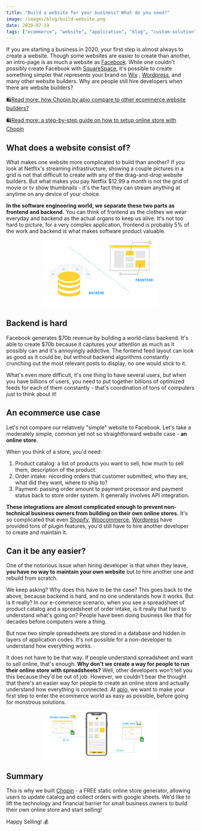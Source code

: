 ```yaml
---
title: "Build a website for your business? What do you need?"
image: /images/blog/build-website.png
date: 2020-07-19
tags: ["ecommerce", "website", "application", "blog", "custom-solution", "small-business", "chopin", "google-sheet"]
---
```


If you are starting a business in 2020, your first step is almost always to create a website. Though some websites are easier to create than another, an intro-page is as much a website as [Facebook](https://www.facebook.com/). While one couldn't possibly create Facebook with [SquareSpace](https://www.squarespace.com/), it's possible to create something simpler that represents your brand on [Wix](https://wix.com/) , [Wordpress](https://wordpress.com/), and many other website builders. Why are people still hire developers when there are website builders?

🛍️[Read more: how Chopin by apio compare to other ecommerce website builders?](https://apiobuild.com/blog/create-an-online-store-for-free/) 

🛍️[Read more: a step-by-step guide on how to setup online store with Chopin](https://apiobuild.com/blog/how-to-create-web-store-with-apio)

## What does a website consist of?

What makes one website more complicated to build than another? If you look at Netflix's streaming infrastructure, showing a couple pictures in a grid is not that difficult to create with any of the drag-and-drop website builders. But what makes you pay Netflix $12.99 a month is not the grid of movie or tv show thumbnails - it's the fact they can stream anything at anytime on any device of your choice.

**In the software engineering world, we separate these two parts as frontend and backend.** You can think of frontend as the clothes we wear everyday and backend as the actual organs to keep us alive. It's not too hard to picture, for a very complex application, frontend is probably 5% of the work and backend is what makes software product valuable.

<img src="/images/blog/frontend-backend.png" class="post-img">

## Backend is hard

Facebook generates $70b revenue by building a world class backend. It's able to create $70b because it captures your attention as much as it possibly can and it's annoyingly addictive. The fontend feed layout can look as good as it could be, but without backend algorithms constantly crunching out the most relevant posts to display, no one would stick to it. 

What's even more difficult, it's one thing to have several users, but when you have billions of users, you need to put together billions of optimized feeds for each of them constantly - that's coordination of tons of computers just to think about it!

## An ecommerce use case

Let's not compare our relatively "simple" website to Facebook. Let's take a moderately simple, common yet not so straightforward website case - **an online store**.

When you think of a store, you'd need:
1. Product catalog: a list of products you want to sell, how much to sell them, description of the product.
2. Order intake: recording orders that customer submitted, who they are, what did they want, where to ship to?
3. Payment: passing order amount to payment processor and payment status back to store order system. It generally involves API integration.

**These integrations are almost complicated enough to prevent non-technical business owners from building on their own online stores.** It's so complicated that even [Shopify](https://www.shopify.com/), [Woocommerce](https://woocommerce.com/), [Wordpress](https://wordpress.com/) have provided tons of plugin features, you'd still have to hire another developer to create and maintain it.

## Can it be any easier?

One of the notorious issue when hiring developer is that when they leave, **you have no way to maintain your own website** but to hire another one and rebuild from scratch.

We keep asking? Why does this have to be the case? This goes back to the above, because backend is hard, and no one understands how it works. But is it really? In our e-commerce scenario, when you see a spreadsheet of product catalog and a spreadsheet of order intake, is it really that hard to understand what's going on? People have been doing business like that for decades before computers were a thing.

But now two simple spreadsheets are stored in a database and hidden in layers of application codes. It's not possible for a non-developer to understand how everything works.


It does not have to be that way. If people understand spreadsheet and want to sell online, that's enough. **Why don't we create a way for people to run their online store with spreadsheets?** Well, other developers won't tell you this because they'd be out of job. However, we couldn't bear the thought that there's an easier way for people to create an online store and actually understand how everything is connected. At [apio](https://apiobuild.com/), we want to make your first step to enter the ecommerce world as easy as possible, before going for monstrous solutions.

<img src="/images/blog/chopin-architecture.png"  class="post-img">

## Summary

This is why we built [Chopin](https://telescope.apiobuild.com/app/chopin) - a FREE static online store generator, allowing users to update catalog and collect orders with google sheets. We'd like to lift the technology and financial barrier for small business owners to build their own online store and start selling!

Happy Selling! 💰

<style>
.post-img {
    display: block;
    margin-left: auto;
    margin-right: auto;
    max-width: 60%;
}
</style>





